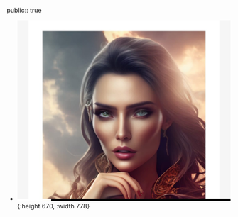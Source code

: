 public:: true

- ![WhatsApp Image 2025-02-23 at 16.25.27 (1).jpeg](../assets/WhatsApp_Image_2025-02-23_at_16.25.27_(1)_1740340880939_0.jpeg){:height 670, :width 778}